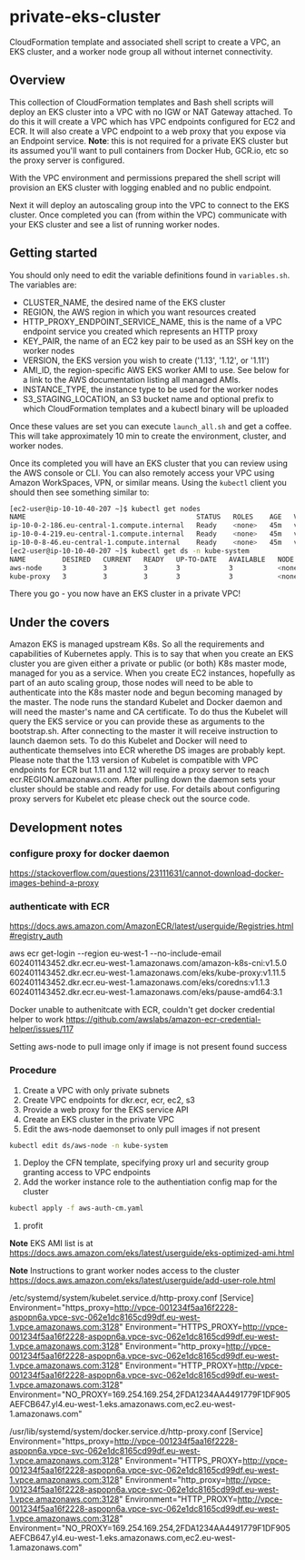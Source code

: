 # private-eks-cluster

CloudFormation template and associated shell script to create a VPC, an EKS cluster, and a worker node group all without internet connectivity.

## Overview

This collection of CloudFormation templates and Bash shell scripts will deploy an EKS cluster into a VPC with no IGW or NAT Gateway attached.
To do this it will create a VPC which has VPC endpoints configured for EC2 and ECR.  It will also create a VPC endpoint to a web proxy that you
expose via an Endpoint service.  **Note**: this is not required for a private EKS cluster but its assumed you'll want to pull containers from
Docker Hub, GCR.io, etc so the proxy server is configured.

With the VPC environment and permissions prepared the shell script will provision an EKS cluster with logging enabled and no public endpoint.

Next it will deploy an autoscaling group into the VPC to connect to the EKS cluster.  Once completed you can (from within the VPC) communicate
with your EKS cluster and see a list of running worker nodes.

## Getting started

You should only need to edit the variable definitions found in `variables.sh`.  The variables are:
 - CLUSTER_NAME, the desired name of the EKS cluster
 - REGION, the AWS region in which you want resources created
 - HTTP_PROXY_ENDPOINT_SERVICE_NAME, this is the name of a VPC endpoint service you created which represents an HTTP proxy
 - KEY_PAIR, the name of an EC2 key pair to be used as an SSH key on the worker nodes
 - VERSION, the EKS version you wish to create ('1.13', '1.12', or '1.11')
 - AMI_ID, the region-specific AWS EKS worker AMI to use.  See below for a link to the AWS documentation listing all managed AMIs.
 - INSTANCE_TYPE, the instance type to be used for the worker nodes
 - S3_STAGING_LOCATION, an S3 bucket name and optional prefix to which CloudFormation templates and a kubectl binary will be uploaded

 Once these values are set you can execute `launch_all.sh` and get a coffee.  This will take approximately 10 min to create the environment,
 cluster, and worker nodes.

 Once its completed you will have an EKS cluster that you can review using the AWS console or CLI.  You can also remotely access your VPC using
 Amazon WorkSpaces, VPN, or similar means.  Using the `kubectl` client you should then see something similar to:

 ```bash
 [ec2-user@ip-10-10-40-207 ~]$ kubectl get nodes
NAME                                          STATUS   ROLES    AGE   VERSION
ip-10-0-2-186.eu-central-1.compute.internal   Ready    <none>   45m   v1.13.8-eks-cd3eb0
ip-10-0-4-219.eu-central-1.compute.internal   Ready    <none>   45m   v1.13.8-eks-cd3eb0
ip-10-0-8-46.eu-central-1.compute.internal    Ready    <none>   45m   v1.13.8-eks-cd3eb0
[ec2-user@ip-10-10-40-207 ~]$ kubectl get ds -n kube-system
NAME         DESIRED   CURRENT   READY   UP-TO-DATE   AVAILABLE   NODE SELECTOR   AGE
aws-node     3         3         3       3            3           <none>          52m
kube-proxy   3         3         3       3            3           <none>          52m
```

There you go - you now have an EKS cluster in a private VPC!

## Under the covers
Amazon EKS is managed upstream K8s. So all the requirements and capabilities of Kubernetes apply. This is to say that when you create an EKS
cluster you are given either a private or public (or both) K8s master mode, managed for you as a service. When you create EC2 instances,
hopefully as part of an auto scaling group, those nodes will need to be able to authenticate into the K8s master node and begun becoming
managed by the master. The node runs the standard Kubelet and Docker daemon and will need the master's name and CA certificate. To do thus
the Kubelet will query the EKS service or you can provide these as arguments to the bootstrap.sh. After connecting to the master it will
receive instruction to launch daemon sets. To do this Kubelet and Docker will need to authenticate themselves into ECR wherethe DS images are
probably kept. Please note that the 1.13 version of Kubelet is compatible with VPC endpoints for ECR but 1.11 and 1.12 will require a proxy
server to reach ecr.REGION.amazonaws.com.  After pulling down the daemon sets your cluster should be stable and ready for use. For details
about configuring proxy servers for Kubelet etc please check out the source code.

## Development notes
### configure proxy for docker daemon
https://stackoverflow.com/questions/23111631/cannot-download-docker-images-behind-a-proxy

### authenticate with ECR
https://docs.aws.amazon.com/AmazonECR/latest/userguide/Registries.html#registry_auth

aws ecr get-login --region eu-west-1 --no-include-email
602401143452.dkr.ecr.eu-west-1.amazonaws.com/amazon-k8s-cni:v1.5.0
602401143452.dkr.ecr.eu-west-1.amazonaws.com/eks/kube-proxy:v1.11.5
602401143452.dkr.ecr.eu-west-1.amazonaws.com/eks/coredns:v1.1.3
602401143452.dkr.ecr.eu-west-1.amazonaws.com/eks/pause-amd64:3.1

Docker unable to authenitcate with ECR, couldn't get docker credential helper to work
https://github.com/awslabs/amazon-ecr-credential-helper/issues/117

Setting aws-node to pull image only if image is not present found success

### Procedure

1. Create a VPC with only private subnets
1. Create VPC endpoints for dkr.ecr, ecr, ec2, s3
1. Provide a web proxy for the EKS service API
1. Create an EKS cluster in the private VPC
1. Edit the aws-node daemonset to only pull images if not present
```bash
kubectl edit ds/aws-node -n kube-system
```
1. Deploy the CFN template, specifying proxy url and security group granting access to VPC endpoints
1. Add the worker instance role to the authentiation config map for the cluster
```bash
kubectl apply -f aws-auth-cm.yaml
```
1. profit


**Note** EKS AMI list is at https://docs.aws.amazon.com/eks/latest/userguide/eks-optimized-ami.html

**Note** Instructions to grant worker nodes access to the cluster https://docs.aws.amazon.com/eks/latest/userguide/add-user-role.html

/etc/systemd/system/kubelet.service.d/http-proxy.conf
[Service]
Environment="https_proxy=http://vpce-001234f5aa16f2228-aspopn6a.vpce-svc-062e1dc8165cd99df.eu-west-1.vpce.amazonaws.com:3128"
Environment="HTTPS_PROXY=http://vpce-001234f5aa16f2228-aspopn6a.vpce-svc-062e1dc8165cd99df.eu-west-1.vpce.amazonaws.com:3128"
Environment="http_proxy=http://vpce-001234f5aa16f2228-aspopn6a.vpce-svc-062e1dc8165cd99df.eu-west-1.vpce.amazonaws.com:3128"
Environment="HTTP_PROXY=http://vpce-001234f5aa16f2228-aspopn6a.vpce-svc-062e1dc8165cd99df.eu-west-1.vpce.amazonaws.com:3128"
Environment="NO_PROXY=169.254.169.254,2FDA1234AA4491779F1DF905AEFCB647.yl4.eu-west-1.eks.amazonaws.com,ec2.eu-west-1.amazonaws.com"

/usr/lib/systemd/system/docker.service.d/http-proxy.conf
[Service]
Environment="https_proxy=http://vpce-001234f5aa16f2228-aspopn6a.vpce-svc-062e1dc8165cd99df.eu-west-1.vpce.amazonaws.com:3128"
Environment="HTTPS_PROXY=http://vpce-001234f5aa16f2228-aspopn6a.vpce-svc-062e1dc8165cd99df.eu-west-1.vpce.amazonaws.com:3128"
Environment="http_proxy=http://vpce-001234f5aa16f2228-aspopn6a.vpce-svc-062e1dc8165cd99df.eu-west-1.vpce.amazonaws.com:3128"
Environment="HTTP_PROXY=http://vpce-001234f5aa16f2228-aspopn6a.vpce-svc-062e1dc8165cd99df.eu-west-1.vpce.amazonaws.com:3128"
Environment="NO_PROXY=169.254.169.254,2FDA1234AA4491779F1DF905AEFCB647.yl4.eu-west-1.eks.amazonaws.com,ec2.eu-west-1.amazonaws.com"
